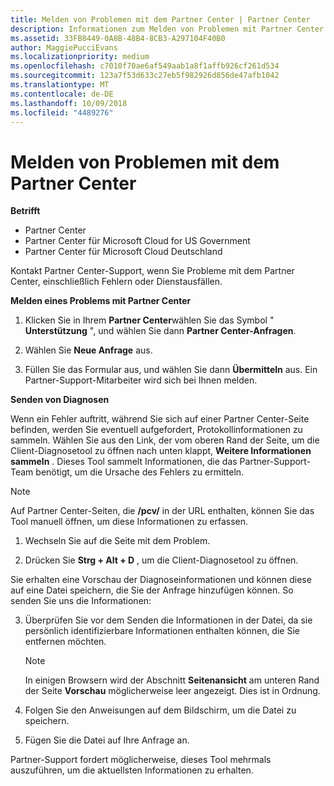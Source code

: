 ```yaml
---
title: Melden von Problemen mit dem Partner Center | Partner Center
description: Informationen zum Melden von Problemen mit Partner Center und zum Sammeln von Diagnoseinformationen für unser Support-Team.
ms.assetid: 33FB8449-0A8B-48B4-8CB3-A297104F40B0
author: MaggiePucciEvans
ms.localizationpriority: medium
ms.openlocfilehash: c7010f70ae6af549aab1a8f1affb926cf261d534
ms.sourcegitcommit: 123a7f53d633c27eb5f982926d856de47afb1042
ms.translationtype: MT
ms.contentlocale: de-DE
ms.lasthandoff: 10/09/2018
ms.locfileid: "4489276"
---
```

# <a name="report-problems-with-partner-center"></a>Melden von Problemen mit dem Partner Center

**Betrifft**

-  Partner Center
-  Partner Center für Microsoft Cloud for US Government
-  Partner Center für Microsoft Cloud Deutschland

Kontakt Partner Center-Support, wenn Sie Probleme mit dem Partner Center, einschließlich Fehlern oder Dienstausfällen.

**Melden eines Problems mit Partner Center**

1.  Klicken Sie in Ihrem **Partner Center**wählen Sie das Symbol " **Unterstützung** ", und wählen Sie dann **Partner Center-Anfragen**.

2.  Wählen Sie **Neue Anfrage** aus.

3.  Füllen Sie das Formular aus, und wählen Sie dann **Übermitteln** aus. Ein Partner-Support-Mitarbeiter wird sich bei Ihnen melden.

**Senden von Diagnosen**

Wenn ein Fehler auftritt, während Sie sich auf einer Partner Center-Seite befinden, werden Sie eventuell aufgefordert, Protokollinformationen zu sammeln. Wählen Sie aus den Link, der vom oberen Rand der Seite, um die Client-Diagnosetool zu öffnen nach unten klappt, **Weitere Informationen sammeln** . Dieses Tool sammelt Informationen, die das Partner-Support-Team benötigt, um die Ursache des Fehlers zu ermitteln. 

>[!NOTE]
>Auf Partner Center-Seiten, die **/pcv/** in der URL enthalten, können Sie das Tool manuell öffnen, um diese Informationen zu erfassen.

1.  Wechseln Sie auf die Seite mit dem Problem.

2.  Drücken Sie **Strg + Alt + D** , um die Client-Diagnosetool zu öffnen.

Sie erhalten eine Vorschau der Diagnoseinformationen und können diese auf eine Datei speichern, die Sie der Anfrage hinzufügen können. So senden Sie uns die Informationen:

3.  Überprüfen Sie vor dem Senden die Informationen in der Datei, da sie persönlich identifizierbare Informationen enthalten können, die Sie entfernen möchten. 

    >[!NOTE]
    >In einigen Browsern wird der Abschnitt **Seitenansicht** am unteren Rand der Seite **Vorschau** möglicherweise leer angezeigt. Dies ist in Ordnung.

4.  Folgen Sie den Anweisungen auf dem Bildschirm, um die Datei zu speichern.

5.  Fügen Sie die Datei auf Ihre Anfrage an.

Partner-Support fordert möglicherweise, dieses Tool mehrmals auszuführen, um die aktuellsten Informationen zu erhalten.

